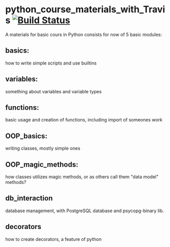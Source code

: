 # python_course_materials_with_Travis [![Build Status](https://travis-ci.org/Neuroszima/python_course_materials_with_Travis.png?branch=master)](https://travis-ci.org/Neuroszima/python_course_materials_with_Travis)

A materials for basic cours in Python
consists for now of 5 basic modules:

## basics:
  how to write simple scripts and use builtins

## variables:
  something about variables and variable types
  
## functions:
  basic usage and creation of functions, including import of someones work

## OOP_basics:
  writing classes, mostly simple ones
  
## OOP_magic_methods:
  how classes utilizes magic methods, or as others call them "data model" methods?
  
## db_interaction
  database management, with PostgreSQL database and psycopg-binary lib.
  
## decorators
  how to create decorators, a feature of python
